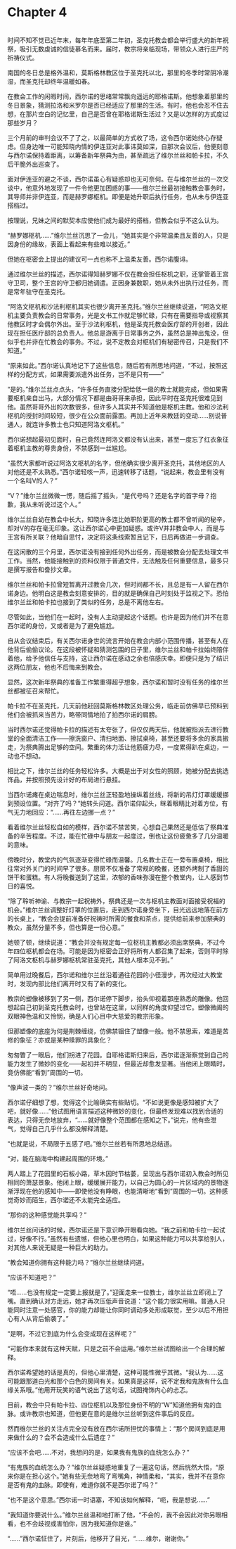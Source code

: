 # Chapter 4

<br>
时间不知不觉已近年末，每年年底至第二年初，圣克托教会都会举行盛大的新年祝祭，吸引无数虔诚的信徒慕名而来。届时，教宗将亲临现场，带领众人进行庄严的祈祷仪式。

南国的冬日总是格外温和，莫斯格林教区位于圣克托以北，那里的冬季时常阴冷潮湿，而圣克托却终年温暖如春。

在教会工作的闲暇时间，西尔诺的思绪常常飘向遥远的耶格诺斯。他想象着那里的冬日景象，猜测拉洛和米罗尔是否已经适应了那里的生活。有时，他也会忍不住去想，在那片空白的记忆里，自己是否曾在耶格诺斯生活过？又是以怎样的方式度过那些岁月？

三个月前的审判会议不了了之，以最简单的方式收了场，这令西尔诺始终心存疑虑。但身边唯一可能知晓内情的伊连亚对此事讳莫如深，自那次会议后，他便刻意与西尔诺保持着距离，以筹备新年祭典为由，甚至疏远了维尔兰丝和帕卡拉，不久后干脆外出巡查了。

面对伊连亚的避之不谈，西尔诺虽心有疑惑却也无可奈何。在与维尔兰丝的一次交谈中，他意外地发现了一件令他更加困惑的事——维尔兰丝最初接触教会事务时，其导师并非伊连亚，而是赫罗娜枢机。即便是她升职后执行任务，也从未与伊连亚搭档过。

按理说，兄妹之间的默契本应使他们成为最好的搭档，但教会似乎不这么认为。

“赫罗娜枢机……”维尔兰丝沉思了一会儿，“她其实是个非常温柔且友善的人，只是因身份的缘故，表面上看起来有些难以接近。”

但她在枢密会上提出的建议可一点也称不上温柔友善。西尔诺腹诽。

通过维尔兰丝的描述，西尔诺得知赫罗娜不仅在教会担任枢机之职，还掌管着王宫守卫司，整个王宫的守卫都归她调遣。正因身兼数职，她从未外出执行过任务，而是常年驻守在圣克托。

“阿洛文枢机和沙法利枢机其实也很少离开圣克托。”维尔兰丝继续说道，“阿洛文枢机主要负责教会的日常事务，光是文书工作就足够忙碌，只有在需要指导或视察其他教区时才会偶尔外出。至于沙法利枢机，他是圣克托教会医疗部的开创者，因此现在担任医疗部的总负责人。他总是游离于日常事务之外，虽然总是神出鬼没，但似乎也并非在忙教会的事务。不过，说不定教会对枢机们有秘密传召，只是我们不知道。”

“原来如此。”西尔诺认真地记下了这些信息，随后若有所思地问道，“不过，按照这样的分配方式，如果需要派遣外出任务，岂不是只有——”

“是的。”维尔兰丝点点头，“许多任务直接分配给低一级的教士就能完成，但如果需要枢机亲自出马，大部分情况下都是由哥哥来承担，因此平时在圣克托很难见到他。虽然哥哥外出的次数很多，但许多人其实并不知道他是枢机主教。他和沙法利枢机的授封时间较短，很少在公众面前露面。再加上近年来教廷的变动……别说普通人，就连许多教士也只知道阿洛文枢机。”

西尔诺想起最初见面时，自己竟然连阿洛文都没有认出来，甚至一度忘了红衣象征着枢机主教的尊贵身份，不禁感到一丝尴尬。

“虽然大家都听说过阿洛文枢机的名字，但他确实很少离开圣克托，其他地区的人对他还是不太熟悉。”西尔诺轻咳一声，迅速转移了话题，“说起来，教会里有没有一个名叫V的人？”

“V？”维尔兰丝微微一愣，随后摇了摇头，“是代号吗？还是名字的首字母？抱歉，我从未听说过这个人。”

维尔兰丝自幼在教会中长大，知晓许多连比她职阶更高的教士都不曾听闻的秘辛，却对V的存在毫无印象。这让西尔诺心中更加疑惑。或许V并非教会中人，而是与王宫有所关联？他暗自思忖，决定将这条线索暂且记下，日后再做进一步调查。

在这闲散的三个月里，西尔诺没有接到任何外出任务，而是被教会分配去处理文书工作。当然，他能接触到的资料仅限于普通文件，无法触及任何重要信息，最多只是撰写报告和誊抄文章。

维尔兰丝和帕卡拉曾短暂离开过教会几次，但时间都不长，且总是有一人留在西尔诺身边。他明白这是教会刻意安排的，目的就是确保自己时刻处于监视之下。恐怕维尔兰丝和帕卡拉也接到了类似的任务，总是不离他左右。

尽管如此，当他们在一起时，没有人主动提起这个话题。也许是因为他们并不在意西尔诺的身份，又或者是为了避免尴尬。

自从会议结束后，有关西尔诺身世的流言开始在教会内部小范围传播，甚至有人在他背后偷偷议论。在这段被怀疑和猜测包围的日子里，维尔兰丝和帕卡拉始终陪伴着他，给予他信任与支持，这让西尔诺在感动之余也倍感庆幸。即便只是为了结识这两位朋友，他也不后悔来到教会。

显然，这次新年祭典的准备工作繁重得超乎想象，西尔诺和暂时没有任务的维尔兰丝都被征召来帮忙。

帕卡拉不在圣克托，几天前他赶回莫斯格林教区处理公务，临走前仿佛早已预料到他们会被抓来当苦力，略带同情地拍了拍西尔诺的肩膀。

当时西尔诺还觉得帕卡拉的描述有太夸张了，但仅仅两天后，他就被指派去进行教堂的全面清洁工作——擦洗窗户、清扫地面、擦拭桌椅，甚至还要将多余的家具搬走，为祭典腾出足够的空间。繁重的体力活让他筋疲力尽，一度累得趴在桌边，一动也不想动。

相比之下，维尔兰丝的任务轻松许多。大概是出于对女性的照顾，她被分配去挑选饰品，并按照预先设计好的布局进行悬挂。

当西尔诺瘫在桌边喘息时，维尔兰丝正轻盈地操纵着丝线，将新的吊灯灯罩缓缓挪到预设位置。“对齐了吗？”她转头问道。西尔诺仰起头，眯着眼睛比对着方位，有气无力地回应：“……再往左边挪一点？”

看着维尔兰丝轻松自如的模样，西尔诺不禁苦笑，心想自己果然还是低估了祭典准备的辛苦程度。不过，能在忙碌中与朋友一起度过，倒也让这份疲惫多了几分温暖的意味。

傍晚时分，教堂内的气氛逐渐变得忙碌而温馨。几名教士正在一旁布置桌椅，相比往常对外关门的时间早了很多。厨房不仅准备了常规的晚餐，还额外烤制了香甜的饼干和蛋糕。有人将晚餐送到了这里，浓郁的香味弥漫在整个教堂内，让人感到节日的喜悦。

“除了聆听神谕、与教宗一起祝祷外，祭典还是一次与枢机主教面对面接受祝福的机会。”维尔兰丝调整好灯罩的位置后，走到西尔诺身旁坐下，目光远远地落在前方的长桌上，“教会会提前准备好祝祷时所需的餐食和茶点，提供给前来参加祭典的教众，虽然分量不多，但也算是一份心意。”

她顿了顿，继续说道：“教会并没有规定每一位枢机主教都必须出席祭典，不过今年四位枢机都会在场。可能是因为枢密会正好将所有人都召集了起来，否则平时除了阿洛文枢机与赫罗娜枢机常驻圣克托，其他人根本见不到。”

简单用过晚餐后，西尔诺和维尔兰丝沿着通往花园的小径漫步，再次经过大教堂时，发现内部比他们离开时又有了新的变化。

教宗的塑像被移到了另一侧，西尔诺停下脚步，抬头仰视着那座熟悉的雕像。他回想起自己初到圣克托教会时，也曾站在这里，以同样的角度仰望过它。塑像微阖的双眼神色温和又怜悯，确是人们心目中大慈爱的教宗形象。

但那塑像的底座为何是荆棘缠绕，仿佛禁锢住了塑像一般。他不禁思索，难道是苦修的象征？亦或是某种赎罪的具象化？

匆匆瞥了一眼后，他们拐进了花园。自耶格诺斯归来后，西尔诺逐渐察觉到自己的能力发生了微妙的变化——起初并不明显，但最近却愈发显著。当他闭上眼睛时，竟仿佛能“看到”周围的一切。

“像声波一类的？”维尔兰丝好奇地问。

西尔诺仔细想了想，觉得这个比喻确实有些贴切。“不如说更像是感知被扩大了吧，就好像……”他试图用语言描述这种微妙的变化，但最终发现难以找到合适的表达，只得无奈地放弃，“……就好像整个范围都在感知之下。”说完，他有些泄气，觉得自己几乎什么都没解释清楚。

“也就是说，不局限于五感了吧。”维尔兰丝若有所思地总结道。

“对，能在脑海中构建起周围的环境。”

两人踏上了花园里的石板小路，草木因时节枯萎，呈现出与西尔诺初入教会时所见相同的萧瑟景象。他闭上眼，缓缓展开能力，以自己为圆心的一片区域内的景物逐渐浮现在他的感知中——即使他没有睁眼，也能清晰地“看到”周围的一切。这种感觉奇妙而陌生，西尔诺还不太能完全适应。

“那你的这种感觉能共享吗？”

维尔兰丝问话的时候，西尔诺还是下意识睁开眼看向她。“我之前和帕卡拉一起试过，好像不行。”虽然有些遗憾，但他心里也明白，如果这种能力可以共享给别人，对其他人来说无疑是一种巨大的助力。

“教会知道你拥有这种能力吗？”维尔兰丝继续问道。

“应该不知道吧？”

“唔……也没有规定一定要上报就是了。”迎面走来一位教士，维尔兰丝立即闭上了嘴。直到确认对方走远，她才再次压低声音说道：“这个能力很实用嘛。普通人只能同时注意一处感官，你的能力却能让你同时调动多处形成联觉，至少以后不用担心有人从背后偷袭了。”

“是啊，不过它到底为什么会变成现在这样呢？”

“可能你本来就有这种天赋，只是之前不会运用。”维尔兰丝试图给出一个合理的解释。

西尔诺希望她的话是真的，但他心里清楚，这种可能性微乎其微。“我认为……这可能跟那道白光和那个白色的房间有关。如果真是这样，说不定我和鬼族有什么血缘关系哦。”他用开玩笑的语气说出了这句话，试图掩饰内心的忐忑。

目前，教会中只有帕卡拉、四位枢机以及那位身份不明的“W”知道他拥有鬼的血脉。或许教宗也知道，但他更在意的是维尔兰丝听到这件事后的反应。

然而维尔兰丝的关注点完全没有放在西尔诺所担忧的事情上：“那个房间到底是用来做什么的？会不会造成什么后遗症？”

“应该不会吧……不对，我想问的是，如果我有鬼族的血统怎么办？”

“有鬼族的血统怎么办？”维尔兰丝疑惑地重复了一遍这句话，然后恍然大悟，“原来你是在担心这个。”她有些无奈地弯了弯嘴角，神情柔和，“其实，我并不在意你是否有鬼的血脉。即使有，难道你就不是西尔诺了吗？”

“也不是这个意思。”西尔诺一时语塞，不知该如何解释，“呃，我是想说……”

“我知道你要说什么。”维尔兰丝温和地打断了他，“不会的，我不会因此对你另眼相看，也不会歧视或害怕你，因为我知道你是谁。”

“……”西尔诺怔住了，片刻后，他移开了目光，“……维尔，谢谢你。”
